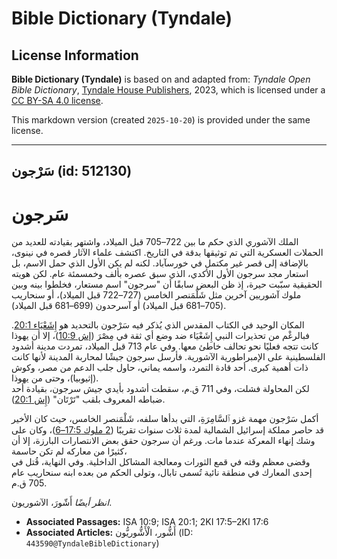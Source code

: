 # Bible Dictionary (Tyndale)

## License Information

**Bible Dictionary (Tyndale)** is based on and adapted from: _Tyndale Open Bible Dictionary_, [Tyndale House Publishers](https://tyndaleopenresources.com/), 2023, which is licensed under a [CC BY-SA 4.0 license](https://creativecommons.org/licenses/by-sa/4.0/legalcode.en).

This markdown version (created `2025-10-20`) is provided under the same license.



--------------------------------

## سَرْجون (id: 512130)

سَرجون
======

الملك الآشوري الذي حكم ما بين 722–705 قبل الميلاد، واشتهر بقيادته للعديد من الحملات العسكرية التي تم توثيقها بدقة في التاريخ. اكتشف علماء الآثار قصره في نينوى، بالإضافة إلى قصر غير مكتمل في خورسآباد. لكنه لم يكن الأول الذي حمل الاسم، بل استعار مجد سرجون الأول الأكدي، الذي سبق عصره بألف وخمسمئة عام. لكن هويته الحقيقية سبّبت حيرة، إذ ظن البعض سابقًا أن "سرجون" اسم مستعار، فخلطوا بينه وبين ملوك آشوريين آخرين مثل شَلْمَنصر الخامس (727–722 قبل الميلاد)، أو سنحاريب (705–681 قبل الميلاد) أو آسرحدون (699–681 قبل الميلاد).

المكان الوحيد في الكتاب المقدس الذي يُذكر فيه سَرْجون بالتحديد هو [إِشَعْيَاء 20:1](https://ref.ly/Isa20:1). فبالرغْم من تحذيرات النبي إِشَعْيَاء ضد وضع أي ثقة في مِصْرَ ([إش 10:9](https://ref.ly/Isa10:9))، إلا أن يهوذا كانت تتجه فعليًا نحو تحالف خاطئ معها. وفي عام 713 قبل الميلاد، تمردت مدينة أشدود الفلسطينية على الإمبراطورية الآشورية. فأرسل سرجون جيشًا لمحاربة المدينة لأنها كانت ذات أهمية كبرى. أحد قادة التمرد، واسمه يماني، حاول جلب الدعم من مصر، وكوش (إثيوبيا)، وحتى من يهوذا.  
لكن المحاولة فشلت، وفي 711 ق.م، سقطت أشدود بأيدي جيش سرجون، بقيادة أحد ضباطه المعروف بلقب "تَرْتَان" ([إِش 20:1](https://ref.ly/Isa20:1)).

أكمل سَرْجون مهمة غزو ٱلسَّامِرَةِ، التي بدأها سلفه، شَلْمَنصر الخامس، حيث كان الأخير قد حاصر مملكة إسرائيل الشمالية لمدة ثلاث سنوات تقريبًا ([2 ملوك 17:5–6](https://ref.ly/2Kgs17:5-2Kgs17:6))، وكان على وشك إنهاء المعركة عندما مات. ورغم أن سرجون حقق بعض الانتصارات البارزة، إلا أن كثيرًا من معاركه لم تكن حاسمة،  
وقضى معظم وقته في قمع الثورات ومعالجة المشاكل الداخلية. وفي النهاية، قُتل في إحدى المعارك في منطقة نائية تُسمى تابال، وتولى الحكم من بعده ابنه سنحاريب عام 705 ق.م.

*انظر أيضًا* أَشّورَ، الآشوريون.

* **Associated Passages:** ISA 10:9; ISA 20:1; 2KI 17:5–2KI 17:6
* **Associated Articles:** أَشُّور، الْأَشُّوريُّون (ID: `443590@TyndaleBibleDictionary`)

